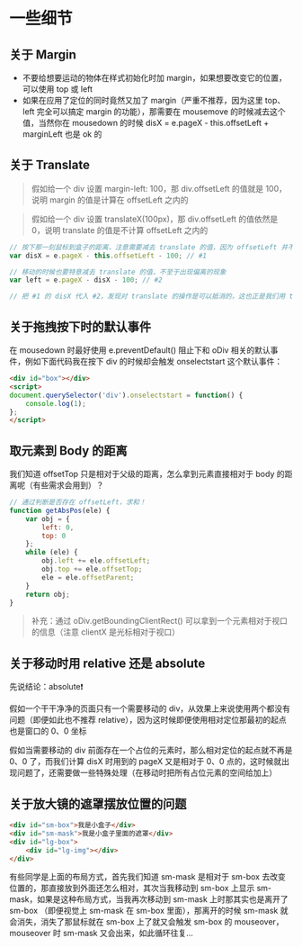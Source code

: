 # 一些细节

## 关于 Margin

- 不要给想要运动的物体在样式初始化时加 margin，如果想要改变它的位置，可以使用 top 或 left
- 如果在应用了定位的同时竟然又加了 margin（严重不推荐，因为这里 top、left 完全可以搞定 margin 的功能），那需要在 mousemove 的时候减去这个值，当然你在 mousedown 的时候 disX = e.pageX - this.offsetLeft + marginLeft 也是 ok 的

## 关于 Translate

> 假如给一个 div 设置 margin-left: 100，那 div.offsetLeft 的值就是 100，说明 margin 的值是计算在 offsetLeft 之内的

> 假如给一个 div 设置 translateX(100px)，那 div.offsetLeft 的值依然是 0，说明 translate 的值是不计算 offsetLeft 之内的

```javascript
// 按下那一刻鼠标到盒子的距离，注意需要减去 translate 的值，因为 offsetLeft 并不包含 translate
var disX = e.pageX - this.offsetLeft - 100; // #1

// 移动的时候也要特意减去 translate 的值，不至于出现偏离的现象
var left = e.pageX - disX - 100; // #2

// 把 #1 的 disX 代入 #2，发现对 translate 的操作是可以抵消的，这也正是我们用 translate 进行初始化位置时，不用特意修改代码但效果依然符合预期的原因！
```

## 关于拖拽按下时的默认事件

在 mousedown 时最好使用 e.preventDefault() 阻止下和 oDiv 相关的默认事件，例如下面代码我在按下 div 的时候却会触发 onselectstart 这个默认事件：

```html
<div id="box"></div>
<script>
document.querySelector('div').onselectstart = function() {
    console.log(1);
};
</script>
```

## 取元素到 Body 的距离

我们知道 offsetTop 只是相对于父级的距离，怎么拿到元素直接相对于 body 的距离呢（有些需求会用到）？

```javascript
// 通过判断是否存在 offsetLeft，求和！
function getAbsPos(ele) {
    var obj = {
        left: 0,
        top: 0
    };
    while (ele) {
        obj.left += ele.offsetLeft;
        obj.top += ele.offsetTop;
        ele = ele.offsetParent;
    }
    return obj;
}
```

> 补充：通过 oDiv.getBoundingClientRect() 可以拿到一个元素相对于视口的信息（注意 clientX 是光标相对于视口）

## 关于移动时用 relative 还是 absolute

先说结论：absolute❗

假如一个干干净净的页面只有一个需要移动的 div，从效果上来说使用两个都没有问题（即便如此也不推荐 relative），因为这时候即便使用相对定位那最初的起点也是窗口的 0、0 坐标

假如当需要移动的 div 前面存在一个占位的元素时，那么相对定位的起点就不再是 0、0 了，而我们计算 disX 时用到的 pageX 又是相对于 0、0 点的，这时候就出现问题了，还需要做一些特殊处理（在移动时把所有占位元素的空间给加上）

## 关于放大镜的遮罩摆放位置的问题

```html
<div id="sm-box">我是小盒子</div>
<div id="sm-mask">我是小盒子里面的遮罩</div>
<div id="lg-box">
    <div id="lg-img"></div>
</div>
```

有些同学是上面的布局方式，首先我们知道 sm-mask 是相对于 sm-box 去改变位置的，那直接放到外面还怎么相对，其次当我移动到 sm-box 上显示 sm-mask，如果是这种布局方式，当我再次移动到 sm-mask 上时那其实也是离开了 sm-box （即便视觉上 sm-mask 在 sm-box 里面），那离开的时候 sm-mask 就会消失，消失了那鼠标就在 sm-box 上了就又会触发 sm-box 的 mouseover，mouseover 时 sm-mask 又会出来，如此循环往复...

